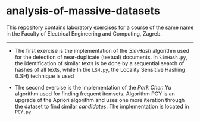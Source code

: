 # analysis-of-massive-datasets

This repository contains laboratory exercises for a course of the same name in the Faculty of Electrical Engineering and Computing, Zagreb. 

---

* The first exercise is the implementation of the *SimHash* algorithm used for the detection of near-duplicate (textual) documents. In `SimHash.py`, the identification of similar texts is be done by a sequential search of hashes of all texts, while In the `LSH.py`, the Locality Sensitive Hashing (LSH) technique is used

* The second exercise is the implementation of the *Park Chen Yu* algorithm used for finding frequent itemsets. Algorithm PCY is an upgrade of the Apriori algorithm and uses one more iteration through the dataset to find similar *candidates*. The implementation is located in `PCY.py`
